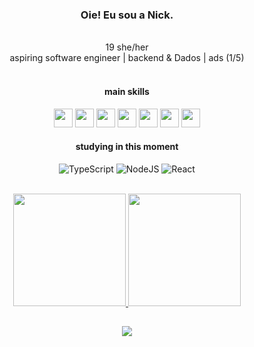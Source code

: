 <div align="center">
  
  ### Oie! Eu sou a Nick.  
<br>
 19 she/her <br>
 aspiring software engineer |
 backend & Dados |
 ads (1/5)
<br>

<div align="center">
  <br>

#### main skills
<img height="30rem" src="https://cdn.jsdelivr.net/gh/devicons/devicon/icons/c/c-line.svg" />
<img height="30rem" src="https://cdn.jsdelivr.net/gh/devicons/devicon/icons/csharp/csharp-line.svg" />
<img height="30rem" src="https://cdn.jsdelivr.net/gh/devicons/devicon/icons/javascript/javascript-plain.svg" />
<img height="30rem" src="https://cdn.jsdelivr.net/gh/devicons/devicon/icons/html5/html5-plain.svg" />
<img height="30rem" src="https://cdn.jsdelivr.net/gh/devicons/devicon/icons/css3/css3-plain.svg" />
<img height="30rem" src="https://cdn.jsdelivr.net/gh/devicons/devicon/icons/microsoftsqlserver/microsoftsqlserver-plain.svg" />
<img height="30rem" src="https://cdn.jsdelivr.net/gh/devicons/devicon/icons/git/git-plain.svg" />

#### studying in this moment
![TypeScript](https://img.shields.io/badge/typescript-%23007ACC.svg?style=for-the-badge&logo=typescript&logoColor=white)
![NodeJS](https://img.shields.io/badge/node.js-6DA55F?style=for-the-badge&logo=node.js&logoColor=white)
![React](https://img.shields.io/badge/react-%2320232a.svg?style=for-the-badge&logo=react&logoColor=white)

</div>

<br>
<div align="center">
  <a href="https://github.com/nicolleramos">
  <img height="180em" src="https://github-readme-stats.vercel.app/api?username=nicolleramos&theme=dark&show_icons=true&hide_border=true&count_private=true"/>
  <img height="180em" src="https://github-readme-stats.vercel.app/api/top-langs/?username=nicolleramos&theme=dark&show_icons=true&hide_border=true&layout=compact"/>
</div>

##

<div align="center" >
  <a href="https://www.linkedin.com/in/nicolle-ramos-828891273/" target="_blank"><img src="https://img.shields.io/badge/-LinkedIn-%230077B5?style=for-the-badge&logo=linkedin&logoColor=white" target="_blank"></a>
</div>

